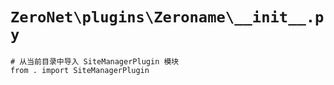 # `ZeroNet\plugins\Zeroname\__init__.py`

```
# 从当前目录中导入 SiteManagerPlugin 模块
from . import SiteManagerPlugin
```